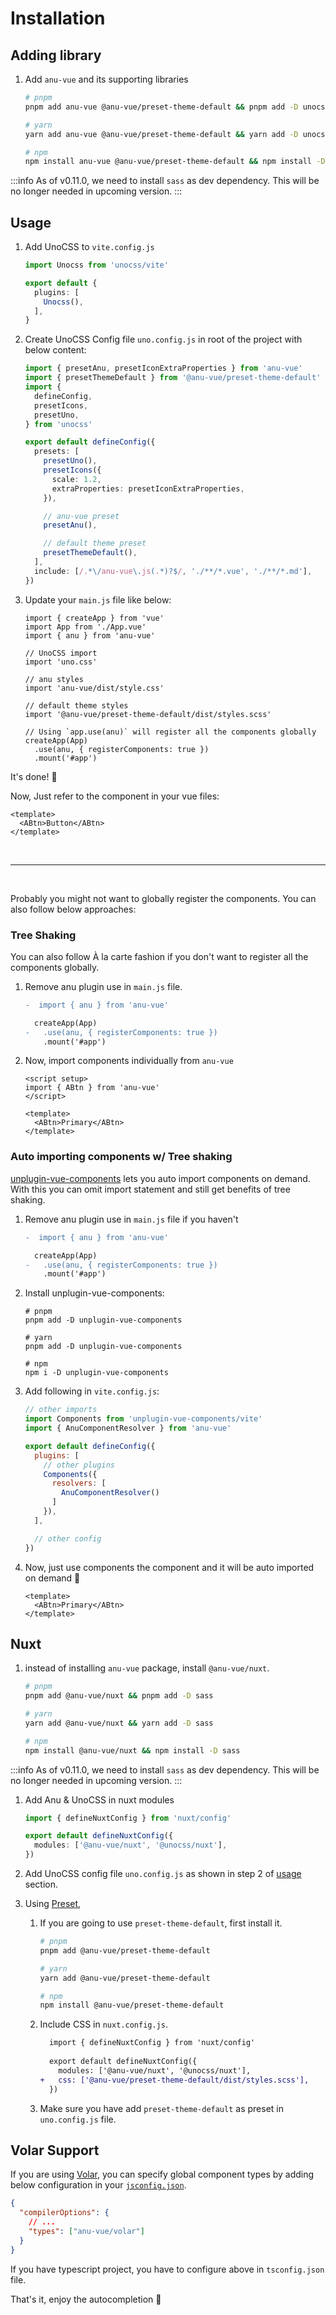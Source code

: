 # Installation

## Adding library

1. Add `anu-vue` and its supporting libraries

    ```bash
    # pnpm
    pnpm add anu-vue @anu-vue/preset-theme-default && pnpm add -D unocss sass @iconify-json/bx

    # yarn
    yarn add anu-vue @anu-vue/preset-theme-default && yarn add -D unocss sass @iconify-json/bx

    # npm
    npm install anu-vue @anu-vue/preset-theme-default && npm install -D unocss sass @iconify-json/bx
    ```

:::info
As of v0.11.0, we need to install `sass` as dev dependency. This will be no longer needed in upcoming version.
:::

## Usage

1. Add UnoCSS to `vite.config.js`

    ```ts
    import Unocss from 'unocss/vite'

    export default {
      plugins: [
        Unocss(),
      ],
    }
    ```

2. Create UnoCSS Config file `uno.config.js` in root of the project with below content:

    ```ts
    import { presetAnu, presetIconExtraProperties } from 'anu-vue'
    import { presetThemeDefault } from '@anu-vue/preset-theme-default'
    import {
      defineConfig,
      presetIcons,
      presetUno,
    } from 'unocss'

    export default defineConfig({
      presets: [
        presetUno(),
        presetIcons({
          scale: 1.2,
          extraProperties: presetIconExtraProperties,
        }),

        // anu-vue preset
        presetAnu(),

        // default theme preset
        presetThemeDefault(),
      ],
      include: [/.*\/anu-vue\.js(.*)?$/, './**/*.vue', './**/*.md'],
    })
    ```

3. Update your `main.js` file like below:

    ```js{3,5-6,8-9,13,11-12,15-16}
    import { createApp } from 'vue'
    import App from './App.vue'
    import { anu } from 'anu-vue'

    // UnoCSS import
    import 'uno.css'

    // anu styles
    import 'anu-vue/dist/style.css'

    // default theme styles
    import '@anu-vue/preset-theme-default/dist/styles.scss'

    // Using `app.use(anu)` will register all the components globally
    createApp(App)
      .use(anu, { registerComponents: true })
      .mount('#app')
    ```

It's done! 🥳

Now, Just refer to the component in your vue files:

```vue
<template>
  <ABtn>Button</ABtn>
</template>
```

<br>

---

<br>

Probably you might not want to globally register the components. You can also follow below approaches:

### Tree Shaking

You can also follow À la carte fashion if you don't want to register all the components globally.

1. Remove anu plugin use in `main.js` file.

    ```diff
    -  import { anu } from 'anu-vue'

      createApp(App)
    -   .use(anu, { registerComponents: true })
        .mount('#app')
    ```

2. Now, import components individually from `anu-vue`

    ```vue
    <script setup>
    import { ABtn } from 'anu-vue'
    </script>

    <template>
      <ABtn>Primary</ABtn>
    </template>
    ```

### Auto importing components w/ Tree shaking

[unplugin-vue-components](https://github.com/antfu/unplugin-vue-components) lets you auto import components on demand. With this you can omit import statement and still get benefits of tree shaking.

1. Remove anu plugin use in `main.js` file if you haven't

    ```diff
    -  import { anu } from 'anu-vue'

      createApp(App)
    -   .use(anu, { registerComponents: true })
        .mount('#app')
    ```

2. Install unplugin-vue-components:

    ```shell
    # pnpm
    pnpm add -D unplugin-vue-components

    # yarn
    pnpm add -D unplugin-vue-components

    # npm
    npm i -D unplugin-vue-components
    ```

3. Add following in `vite.config.js`:

    ```js
    // other imports
    import Components from 'unplugin-vue-components/vite'
    import { AnuComponentResolver } from 'anu-vue'

    export default defineConfig({
      plugins: [
        // other plugins
        Components({
          resolvers: [
            AnuComponentResolver()
          ]
        }),
      ],
    
      // other config
    })
    ```

4. Now, just use components the component and it will be auto imported on demand 🤯

    ```vue
    <template>
      <ABtn>Primary</ABtn>
    </template>
    ```

## Nuxt

1. instead of installing `anu-vue` package, install `@anu-vue/nuxt`.

    ```bash
    # pnpm
    pnpm add @anu-vue/nuxt && pnpm add -D sass

    # yarn
    yarn add @anu-vue/nuxt && yarn add -D sass

    # npm
    npm install @anu-vue/nuxt && npm install -D sass
    ```

:::info
As of v0.11.0, we need to install `sass` as dev dependency. This will be no longer needed in upcoming version.
:::

1. Add Anu & UnoCSS in nuxt modules

    ```ts
    import { defineNuxtConfig } from 'nuxt/config'

    export default defineNuxtConfig({
      modules: ['@anu-vue/nuxt', '@unocss/nuxt'],
    })
    ```

2. Add UnoCSS config file `uno.config.js` as shown in step 2 of [usage](#usage) section.
3. Using [Preset](/guide/features/presets.md),
   1. If you are going to use `preset-theme-default`, first install it.

      ```bash
      # pnpm
      pnpm add @anu-vue/preset-theme-default

      # yarn
      yarn add @anu-vue/preset-theme-default

      # npm
      npm install @anu-vue/preset-theme-default
      ```

   2. Include CSS in `nuxt.config.js`.

      ```diff
        import { defineNuxtConfig } from 'nuxt/config'
        
        export default defineNuxtConfig({
          modules: ['@anu-vue/nuxt', '@unocss/nuxt'],
      +   css: ['@anu-vue/preset-theme-default/dist/styles.scss'],
        })
      ```

   3. Make sure you have add `preset-theme-default` as preset in `uno.config.js` file.

## Volar Support

If you are using [Volar](https://marketplace.visualstudio.com/items?itemName=Vue.volar), you can specify global component types by adding below configuration in your [`jsconfig.json`](https://code.visualstudio.com/docs/languages/jsconfig).

```json
{
  "compilerOptions": {
    // ...
    "types": ["anu-vue/volar"]
  }
}
```

If you have typescript project, you have to configure above in `tsconfig.json` file.

That's it, enjoy the autocompletion 🥳
